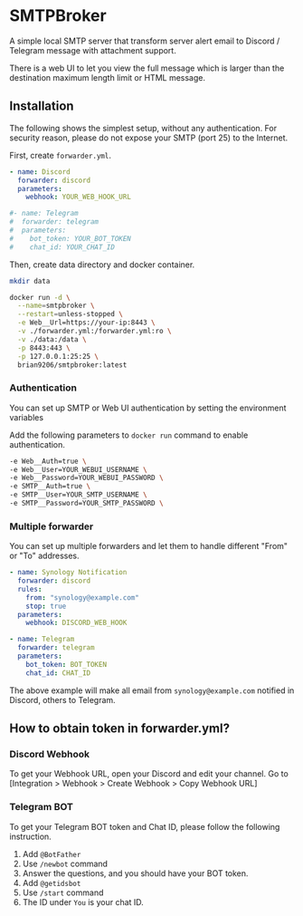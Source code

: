 # SMTPBroker
A simple local SMTP server that transform server alert email to Discord / Telegram message with attachment support.  

There is a web UI to let you view the full message which is larger than the destination maximum length limit or HTML message.

## Installation
The following shows the simplest setup, without any authentication.
For security reason, please do not expose your SMTP (port 25) to the Internet.

First, create `forwarder.yml`.
```yml
- name: Discord
  forwarder: discord
  parameters:
    webhook: YOUR_WEB_HOOK_URL

#- name: Telegram
#  forwarder: telegram
#  parameters:
#    bot_token: YOUR_BOT_TOKEN
#    chat_id: YOUR_CHAT_ID
```

Then, create data directory and docker container.
```bash
mkdir data

docker run -d \
  --name=smtpbroker \
  --restart=unless-stopped \
  -e Web__Url=https://your-ip:8443 \
  -v ./forwarder.yml:/forwarder.yml:ro \
  -v ./data:/data \
  -p 8443:443 \
  -p 127.0.0.1:25:25 \
  brian9206/smtpbroker:latest
```

### Authentication
You can set up SMTP or Web UI authentication by setting the environment variables

Add the following parameters to `docker run` command to enable authentication.
```bash
-e Web__Auth=true \
-e Web__User=YOUR_WEBUI_USERNAME \
-e Web__Password=YOUR_WEBUI_PASSWORD \
-e SMTP__Auth=true \
-e SMTP__User=YOUR_SMTP_USERNAME \
-e SMTP__Password=YOUR_SMTP_PASSWORD \
```

### Multiple forwarder
You can set up multiple forwarders and let them to handle different "From" or "To" addresses.

```yml
- name: Synology Notification
  forwarder: discord
  rules:
    from: "synology@example.com"
    stop: true
  parameters:
    webhook: DISCORD_WEB_HOOK

- name: Telegram
  forwarder: telegram
  parameters:
    bot_token: BOT_TOKEN
    chat_id: CHAT_ID
```

The above example will make all email from `synology@example.com` notified in Discord, others to Telegram.


## How to obtain token in forwarder.yml?

### Discord Webhook
To get your Webhook URL, open your Discord and edit your channel.
Go to [Integration > Webhook > Create Webhook > Copy Webhook URL]

### Telegram BOT
To get your Telegram BOT token and Chat ID, please follow the following instruction.

1. Add `@BotFather`
2. Use `/newbot` command
3. Answer the questions, and you should have your BOT token.
4. Add `@getidsbot`
5. Use `/start` command
6. The ID under `You` is your chat ID.